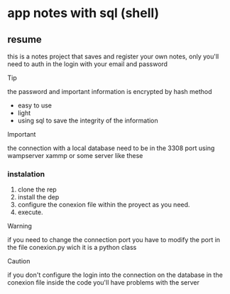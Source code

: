 
# app notes with sql (shell)

## resume

this is a notes project that saves and register your own notes, only you'll need to auth in the login with your email and password

> [!TIP]
> the password and important information is encrypted by hash method
> 

- easy to use 
- light 
- using sql to save the integrity of the information


> [!IMPORTANT]
> the connection with a local database need to be in the 3308 port using wampserver xammp or some server like these 

### instalation

1. clone the rep
2. install the dep 
3. configure the conexion file within the proyect as you need.
4. execute.

> [!WARNING]
> if you need to change the connection port you have to modify the port in the file conexion.py wich it is a python class

> [!CAUTION]
> if you don't configure the login into the connection on the database in the conexion file inside the code you'll have problems with the server
